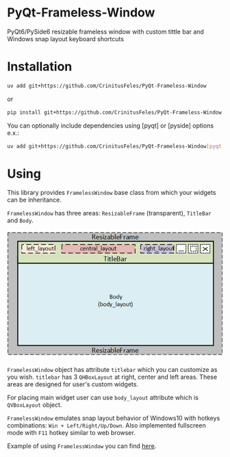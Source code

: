 # PyQt-Frameless-Window

PyQt6/PySide6 resizable frameless window with custom tittle bar and Windows snap layout keyboard shortcuts

# Installation

```sh
uv add git+https://github.com/CrinitusFeles/PyQt-Frameless-Window
```

or

```sh
pip install git+https://github.com/CrinitusFeles/PyQt-Frameless-Window
```

You can optionally include dependencies using \[pyqt\] or \[pyside\] options e.x.:

``` sh
uv add git+https://github.com/CrinitusFeles/PyQt-Frameless-Window[pyqt]
```

# Using

This library provides `FramelessWindow` base class from which your widgets can be inheritance.

`FramelessWindow` has three areas: `ResizableFrame` (transparent), `TitleBar` and `Body`.

![text](./assets/FramelessWindow.png)

`FramelessWindow` object has attribute `titlebar` which you can customize as you wish. `titlebar` has 3 `QHBoxLayout` at right, center and left areas. These areas are designed for user's custom widgets.

For placing main widget user can use `body_layout` attribute which is `QVBoxLayout` object.

`FramelessWindow` emulates snap layout behavior of Windows10 with hotkeys combinations: `Win + Left/Right/Up/Down`. Also implemented fullscreen mode with `F11` hotkey similar to web browser.

Example of using `FramelessWindow` you can find [here](https://github.com/CrinitusFeles/PyQt-Frameless-Window/pyqt_frameless_window/example/frameless_example.py).